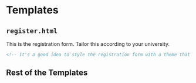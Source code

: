 # Templates

## `register.html`
This is the registration form. Tailor this according to your university.
```html
<!-- It's a good idea to style the registration form with a theme that is familiar to users and can get their trust.-->
```

## Rest of the Templates